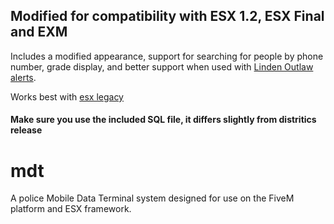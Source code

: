 ## Modified for compatibility with ESX 1.2, ESX Final and EXM
Includes a modified appearance, support for searching for people by phone number, grade display, and better support when used with <a href='https://github.com/thelindat/linden_outlawalert'>Linden Outlaw alerts</a>.

Works best with [esx legacy](https://github.com/esx-framework/esx-legacy)

#### Make sure you use the included SQL file, it differs slightly from distritics release

# mdt
A police Mobile Data Terminal system designed for use on the FiveM platform and ESX framework.
